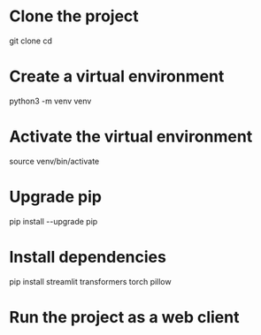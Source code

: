 # Clone the project
git clone <your-repo-url>
cd <your-project-directory>

# Create a virtual environment
python3 -m venv venv

# Activate the virtual environment
source venv/bin/activate

# Upgrade pip
pip install --upgrade pip

# Install dependencies
pip install streamlit transformers torch pillow

# Run the project as a web client

